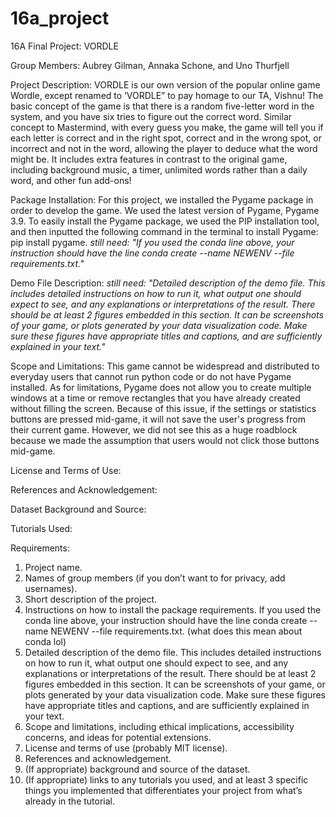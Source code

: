 # 16a_project
16A Final Project: VORDLE

Group Members: Aubrey Gilman, Annaka Schone, and Uno Thurfjell

Project Description: VORDLE is our own version of the popular online game Wordle, except renamed to ‘VORDLE” to pay homage to our TA, Vishnu! The basic concept of the game is that there is a random five-letter word in the system, and you have six tries to figure out the correct word. Similar concept to Mastermind, with every guess you make, the game will tell you if each letter is correct and in the right spot, correct and in the wrong spot, or incorrect and not in the word, allowing the player to deduce what the word might be. It includes extra features in contrast to the original game, including background music, a timer, unlimited words rather than a daily word, and other fun add-ons!

Package Installation: For this project, we installed the Pygame package in order to develop the game. We used the latest version of Pygame, Pygame 3.9. To easily install the Pygame package, we used the PIP installation tool, and then inputted the following command in the terminal to install Pygame: pip install pygame. *still need: "If you used the conda line above, your instruction should have the line conda create --name NEWENV --file requirements.txt."*

Demo File Description: *still need: "Detailed description of the demo file. This includes detailed instructions on how to run it, what output one should expect to see, and any explanations or interpretations of the result. There should be at least 2 figures embedded in this section. It can be screenshots of your game, or plots generated by your data visualization code. Make sure these figures have appropriate titles and captions, and are sufficiently explained in your text."*

Scope and Limitations: This game cannot be widespread and distributed to everyday users that cannot run python code or do not have Pygame installed. As for limitations, Pygame does not allow you to create multiple windows at a time or remove rectangles that you have already created without filling the screen. Because of this issue, if the settings or statistics buttons are pressed mid-game, it will not save the user's progress from their current game. However, we did not see this as a huge roadblock because we made the assumption that users would not click those buttons mid-game.

License and Terms of Use:

References and Acknowledgement:

Dataset Background and Source:

Tutorials Used:



Requirements:
1. Project name.
2. Names of group members (if you don’t want to for privacy, add usernames).
3. Short description of the project.
4. Instructions on how to install the package requirements. If you used the conda line above, your instruction should have the line conda create --name NEWENV --file requirements.txt. (what does this mean about conda lol)
5. Detailed description of the demo file. This includes detailed instructions on how to run it, what output one should expect to see, and any explanations or interpretations of the result. There should be at least 2 figures embedded in this section. It can be screenshots of your game, or plots generated by your data visualization code. Make sure these figures have appropriate titles and captions, and are sufficiently explained in your text.
6. Scope and limitations, including ethical implications, accessibility concerns, and ideas for potential extensions.
7. License and terms of use (probably MIT license).
8. References and acknowledgement.
9. (If appropriate) background and source of the dataset.
10. (If appropriate) links to any tutorials you used, and at least 3 specific things you implemented that differentiates your project from what’s already in the tutorial.
